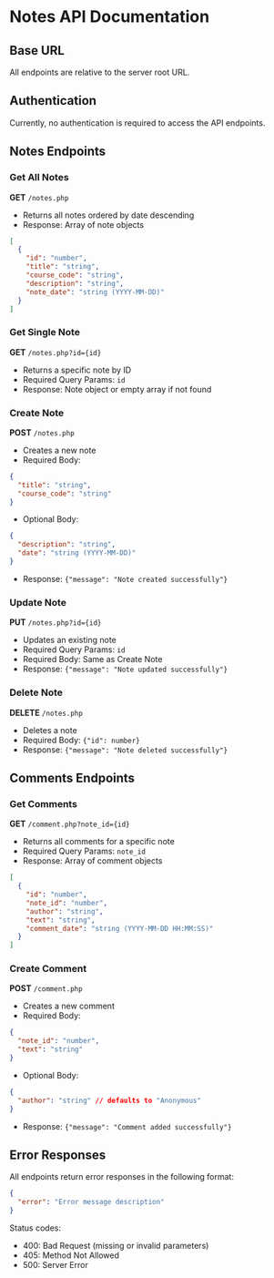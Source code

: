 
# Notes API Documentation

## Base URL
All endpoints are relative to the server root URL.

## Authentication
Currently, no authentication is required to access the API endpoints.

## Notes Endpoints

### Get All Notes
**GET** `/notes.php`
- Returns all notes ordered by date descending
- Response: Array of note objects
```json
[
  {
    "id": "number",
    "title": "string",
    "course_code": "string",
    "description": "string",
    "note_date": "string (YYYY-MM-DD)"
  }
]
```

### Get Single Note
**GET** `/notes.php?id={id}`
- Returns a specific note by ID
- Required Query Params: `id`
- Response: Note object or empty array if not found

### Create Note
**POST** `/notes.php`
- Creates a new note
- Required Body:
```json
{
  "title": "string",
  "course_code": "string"
}
```
- Optional Body:
```json
{
  "description": "string",
  "date": "string (YYYY-MM-DD)"
}
```
- Response: `{"message": "Note created successfully"}`

### Update Note
**PUT** `/notes.php?id={id}`
- Updates an existing note
- Required Query Params: `id`
- Required Body: Same as Create Note
- Response: `{"message": "Note updated successfully"}`

### Delete Note
**DELETE** `/notes.php`
- Deletes a note
- Required Body: `{"id": number}`
- Response: `{"message": "Note deleted successfully"}`

## Comments Endpoints

### Get Comments
**GET** `/comment.php?note_id={id}`
- Returns all comments for a specific note
- Required Query Params: `note_id`
- Response: Array of comment objects
```json
[
  {
    "id": "number",
    "note_id": "number",
    "author": "string",
    "text": "string",
    "comment_date": "string (YYYY-MM-DD HH:MM:SS)"
  }
]
```

### Create Comment
**POST** `/comment.php`
- Creates a new comment
- Required Body:
```json
{
  "note_id": "number",
  "text": "string"
}
```
- Optional Body:
```json
{
  "author": "string" // defaults to "Anonymous"
}
```
- Response: `{"message": "Comment added successfully"}`

## Error Responses
All endpoints return error responses in the following format:
```json
{
  "error": "Error message description"
}
```
Status codes:
- 400: Bad Request (missing or invalid parameters)
- 405: Method Not Allowed
- 500: Server Error
